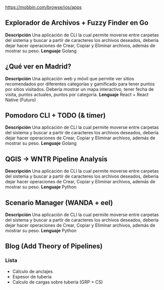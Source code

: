 
https://mobbin.com/browse/ios/apps

## Explorador de Archivos + Fuzzy Finder en Go
**Descripción** Una aplicación de CLI la cual permite moverse entre carpetas del sistema y buscar a partir de caracteres los archivos deseados, debería dejar hacer operaciones de Crear, Copiar y Eliminar archivos, además de mostrar su peso.
**Lenguaje** Golang

## ¿Qué ver en Madrid?
**Descripción** Una aplicación web y móvil que permite ver sitios recomendados por diferentes categorías y gamíficado para tener puntos por sitios visitados. Debería mostrar un mapa interactivo, tener fecha de visita, puntos actuales, puntos por categoría.
**Lenguaje** React + React Native (Futuro)

## Pomodoro CLI + TODO (& timer)
**Descripción** Una aplicación de CLI la cual permite moverse entre carpetas del sistema y buscar a partir de caracteres los archivos deseados, debería dejar hacer operaciones de Crear, Copiar y Eliminar archivos, además de mostrar su peso.
**Lenguaje** Golang

## QGIS -> WNTR Pipeline Analysis
**Descripción** Una aplicación de CLI la cual permite moverse entre carpetas del sistema y buscar a partir de caracteres los archivos deseados, debería dejar hacer operaciones de Crear, Copiar y Eliminar archivos, además de mostrar su peso.
**Lenguaje** Python

## Scenario Manager (WANDA + eel)
**Descripción** Una aplicación de CLI la cual permite moverse entre carpetas del sistema y buscar a partir de caracteres los archivos deseados, debería dejar hacer operaciones de Crear, Copiar y Eliminar archivos, además de mostrar su peso.
**Lenguaje** Python


## Blog (Add Theory of Pipelines)

### Lista
- Cálculo de anclajes
- Espesor de tubería
- Calculo de cargas sobre tubería (GRP + CS)

 

